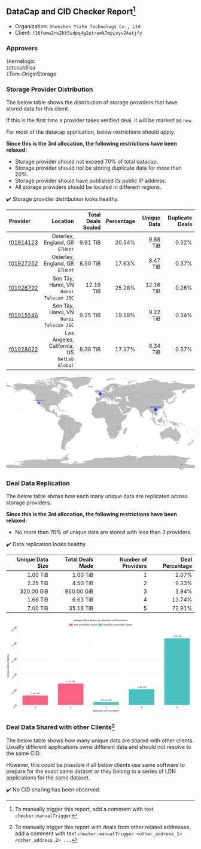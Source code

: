 ## DataCap and CID Checker Report[^1]
 - Organization: `Shenzhen Yizhe Technology Co., Ltd`
 - Client: `f16fwmw2nw2kk5sdpq4g2etremk7mpivyv24atjfy`
### Approvers
`1`kernelogic<br/>`1`stcouldlisa<br/>`1`Tom-OriginStorage

### Storage Provider Distribution
The below table shows the distribution of storage providers that have stored data for this client.

If this is the first time a provider takes verified deal, it will be marked as `new`.

For most of the datacap application, below restrictions should apply.

**Since this is the 3rd allocation, the following restrictions have been relaxed:**
 - Storage provider should not exceed 70% of total datacap.
 - Storage provider should not be storing duplicate data for more than 20%.
 - Storage provider should have published its public IP address.
 - All storage providers should be located in different regions.

✔️ Storage provider distribution looks healthy.

| Provider                                              |                                        Location | Total Deals Sealed | Percentage | Unique Data | Duplicate Deals |
| :---------------------------------------------------- | ----------------------------------------------: | -----------------: | ---------: | ----------: | --------------: |
| [f01914123](https://filfox.info/en/address/f01914123) |              Osterley, England, GB<br/>`GTHost` |           9.91 TiB |     20.54% |    9.88 TiB |           0.32% |
| [f01927252](https://filfox.info/en/address/f01927252) |              Osterley, England, GB<br/>`GTHost` |           8.50 TiB |     17.63% |    8.47 TiB |           0.37% |
| [f01926792](https://filfox.info/en/address/f01926792) |      Sơn Tây, Hanoi, VN<br/>`Hanoi Telecom JSC` |          12.19 TiB |     25.28% |   12.16 TiB |           0.26% |
| [f01915546](https://filfox.info/en/address/f01915546) |      Sơn Tây, Hanoi, VN<br/>`Hanoi Telecom JSC` |           9.25 TiB |     19.18% |    9.22 TiB |           0.34% |
| [f01928022](https://filfox.info/en/address/f01928022) | Los Angeles, California, US<br/>`NetLab Global` |           8.38 TiB |     17.37% |    8.34 TiB |           0.37% |

<img src="https://raw.githubusercontent.com/data-preservation-programs/filplus-checker-assets/main/filecoin-project/filecoin-plus-large-datasets/issues/1017/1688352267728.png"/>

### Deal Data Replication
The below table shows how each many unique data are replicated across storage providers.


**Since this is the 3rd allocation, the following restrictions have been relaxed:**
- No more than 70% of unique data are stored with less than 3 providers.

✔️ Data replication looks healthy.

| Unique Data Size | Total Deals Made | Number of Providers | Deal Percentage |
| ---------------: | ---------------: | ------------------: | --------------: |
|         1.00 TiB |         1.00 TiB |                   1 |           2.07% |
|         2.25 TiB |         4.50 TiB |                   2 |           9.33% |
|       320.00 GiB |       960.00 GiB |                   3 |           1.94% |
|         1.66 TiB |         6.63 TiB |                   4 |          13.74% |
|         7.00 TiB |        35.16 TiB |                   5 |          72.91% |

<img src="https://raw.githubusercontent.com/data-preservation-programs/filplus-checker-assets/main/filecoin-project/filecoin-plus-large-datasets/issues/1017/1688352268626.png"/>

### Deal Data Shared with other Clients[^3]
The below table shows how many unique data are shared with other clients.
Usually different applications owns different data and should not resolve to the same CID.

However, this could be possible if all below clients use same software to prepare for the exact same dataset or they belong to a series of LDN applications for the same dataset.

✔️ No CID sharing has been observed.

[^1]: To manually trigger this report, add a comment with text `checker:manualTrigger`

[^2]: Deals from those addresses are combined into this report as they are specified with `checker:manualTrigger`

[^3]: To manually trigger this report with deals from other related addresses, add a comment with text `checker:manualTrigger <other_address_1> <other_address_2> ...`
